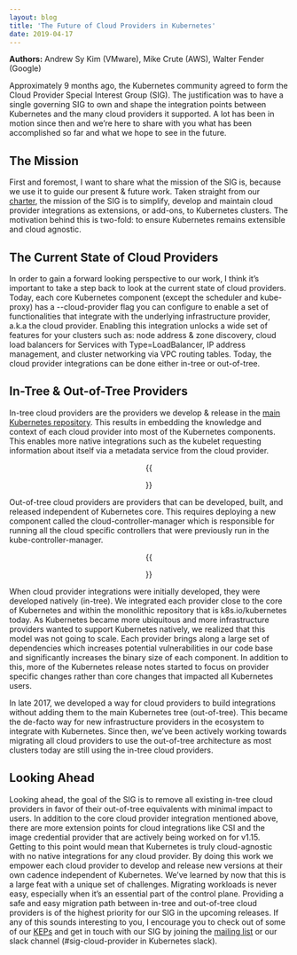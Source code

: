 ```yaml
---
layout: blog
title: 'The Future of Cloud Providers in Kubernetes'
date: 2019-04-17
---
```


**Authors:** Andrew Sy Kim (VMware), Mike Crute (AWS), Walter Fender (Google)

Approximately 9 months ago, the Kubernetes community agreed to form the Cloud Provider Special Interest Group (SIG). The justification was to have a single governing SIG to own and shape the integration points between Kubernetes and the many cloud providers it supported. A lot has been in motion since then and we’re here to share with you what has been accomplished so far and what we hope to see in the future.

## The Mission

First and foremost, I want to share what the mission of the SIG is, because we use it to guide our present & future work. Taken straight from our [charter](https://github.com/kubernetes/community/blob/master/sig-cloud-provider/CHARTER.md), the mission of the SIG is to simplify, develop and maintain cloud provider integrations as extensions, or add-ons, to Kubernetes clusters. The motivation behind this is two-fold: to ensure Kubernetes remains extensible and cloud agnostic.

## The Current State of Cloud Providers

In order to gain a forward looking perspective to our work, I think it’s important to take a step back to look at the current state of cloud providers. Today, each core Kubernetes component (except the scheduler and kube-proxy) has a --cloud-provider flag you can configure to enable a set of functionalities that integrate with the underlying infrastructure provider, a.k.a the cloud provider. Enabling this integration unlocks a wide set of features for your clusters such as: node address & zone discovery, cloud load balancers for Services with Type=LoadBalancer, IP address management, and cluster networking via VPC routing tables. Today, the cloud provider integrations can be done either in-tree or out-of-tree.

## In-Tree & Out-of-Tree Providers

In-tree cloud providers are the providers we develop & release in the [main Kubernetes repository](https://github.com/kubernetes/kubernetes/tree/master/pkg/cloudprovider/providers). This results in embedding the knowledge and context of each cloud provider into most of the Kubernetes components. This enables more native integrations such as the kubelet requesting information about itself via a metadata service from the cloud provider.

<center>{{<figure width="600" src="../../../../../static/images/docs/pre-ccm-arch.png" caption="In-Tree Cloud Provider Architecture (source: kubernetes.io)">}}</center>

Out-of-tree cloud providers are providers that can be developed, built, and released independent of Kubernetes core. This requires deploying a new component called the cloud-controller-manager which is responsible for running all the cloud specific controllers that were previously run in the kube-controller-manager.

<center>{{<figure width="600" src="../../../../../static/images/docs/post-ccm-arch.png" caption="Out-of-Tree Cloud Provider Architecture (source: kubernetes.io)">}}</center>


When cloud provider integrations were initially developed, they were developed natively (in-tree). We integrated each provider close to the core of Kubernetes and within the monolithic repository that is k8s.io/kubernetes today. As Kubernetes became more ubiquitous and more infrastructure providers wanted to support Kubernetes natively, we realized that this model was not going to scale. Each provider brings along a large set of dependencies which increases potential vulnerabilities in our code base and significantly increases the binary size of each component. In addition to this, more of the Kubernetes release notes started to focus on provider specific changes rather than core changes that impacted all Kubernetes users.

In late 2017, we developed a way for cloud providers to build integrations without adding them to the main Kubernetes tree (out-of-tree). This became the de-facto way for new infrastructure providers in the ecosystem to integrate with Kubernetes.  Since then, we’ve been actively working towards migrating all cloud providers to use the out-of-tree architecture as most clusters today are still using the in-tree cloud providers.

## Looking Ahead

Looking ahead, the goal of the SIG is to remove all existing in-tree cloud providers in favor of their out-of-tree equivalents with minimal impact to users. In addition to the core cloud provider integration mentioned above, there are more extension points for cloud integrations like CSI and the image credential provider that are actively being worked on for v1.15. Getting to this point would mean that Kubernetes is truly cloud-agnostic with no native integrations for any cloud provider. By doing this work we empower each cloud provider to develop and release new versions at their own cadence independent of Kubernetes.  We’ve learned by now that this is a large feat with a unique set of challenges. Migrating workloads is never easy, especially when it’s an essential part of the control plane. Providing a safe and easy migration path between in-tree and out-of-tree cloud providers is of the highest priority for our SIG in the upcoming releases. If any of this sounds interesting to you, I encourage you to check out of some of our [KEPs](https://github.com/kubernetes/enhancements/tree/master/keps/sig-cloud-provider) and get in touch with our SIG by joining the [mailing list](https://groups.google.com/forum/#!forum/kubernetes-sig-cloud-provider) or our slack channel (#sig-cloud-provider in Kubernetes slack).

